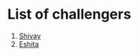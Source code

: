 # List of challengers
1. [Shivay](https://github.com/shivaylamba)
2. [Eshita](https://github.com/XXeshitaXX)
